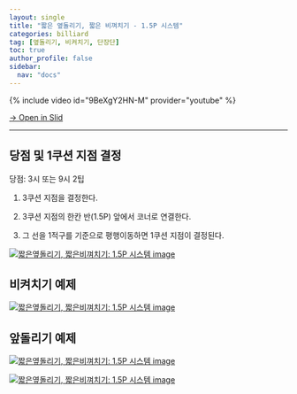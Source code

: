 ```yaml
---
layout: single
title: "짧은 옆돌리기, 짧은 비껴치기 - 1.5P 시스템"
categories: billiard
tag: [옆돌리기, 비켜치기, 단장단] 
toc: true
author_profile: false
sidebar:
  nav: "docs"
---
```


{% include video id="9BeXgY2HN-M" provider="youtube" %}

[→ Open in Slid](https://slid.cc/docs/1456506063754787a56596c5f4ee811a)

---

## 당점 및 1쿠션 지점 결정

당점: 3시 또는 9시 2팁

1. 3쿠션 지점을 결정한다.

2. 3쿠션 지점의 한칸 반(1.5P) 앞에서 코너로 연결한다.

3. 그 선을 1적구를 기준으로 평행이동하면 1쿠션 지점이 결정된다.

[![짧은옆돌리기, 짧은비껴치기: 1.5P 시스템 image](https://slid-users-assets-v1-seoul.s3.ap-northeast-2.amazonaws.com/public/capture_images/1456506063754787a56596c5f4ee811a/7251971e-fdd4-4b30-9e88-541801003775.png)](https://slid.cc/vdocs/1456506063754787a56596c5f4ee811a?v=52ce9271f7794e178cdf22c05151a057&start=99.13957204768371)


## 비켜치기 예제

[![짧은옆돌리기, 짧은비껴치기: 1.5P 시스템 image](https://slid-users-assets-v1-seoul.s3.ap-northeast-2.amazonaws.com/public/capture_images/1456506063754787a56596c5f4ee811a/0ee00bd5-1ecc-40ad-9044-e0f86b0d0b35.png)](https://slid.cc/vdocs/1456506063754787a56596c5f4ee811a?v=52ce9271f7794e178cdf22c05151a057&start=108.19147799046326)


## 앞돌리기 예제

[![짧은옆돌리기, 짧은비껴치기: 1.5P 시스템 image](https://slid-users-assets-v1-seoul.s3.ap-northeast-2.amazonaws.com/public/capture_images/1456506063754787a56596c5f4ee811a/ed525835-02cc-4e86-bbab-74e488a034bc.png)](https://slid.cc/vdocs/1456506063754787a56596c5f4ee811a?v=52ce9271f7794e178cdf22c05151a057&start=124.30905005340576)

[![짧은옆돌리기, 짧은비껴치기: 1.5P 시스템 image](https://slid-users-assets-v1-seoul.s3.ap-northeast-2.amazonaws.com/public/capture_images/1456506063754787a56596c5f4ee811a/8d73daf8-25e2-4def-bbd1-291403ce7ea5.png)](https://slid.cc/vdocs/1456506063754787a56596c5f4ee811a?v=52ce9271f7794e178cdf22c05151a057&start=132.496990956131)


‏‏‎ ‎

